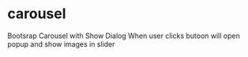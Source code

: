 # carousel
Bootsrap Carousel with Show Dialog
When user clicks butoon will open popup and show images in slider
